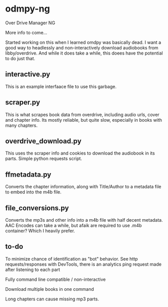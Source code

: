 # odmpy-ng
Over Drive Manager NG

More info to come...

Started working on this when I learned omdpy was basically dead. I want a good way to headlessly and non-interactively download audiobooks from libby/overdrive. And while it does take a while, this doees have the potential to do just that.

## interactive.py
This is an example interfaace file to use this garbage.

## scraper.py
This is what scrapes book data from overdrive, including audio urls, cover and chapter info.
Its mostly reliable, but quite slow, especially in books with many chapters.

## overdrive_download.py
This uses the scraper info and cookies to download the audiobook in its parts.
Simple python requests script.

## ffmetadata.py
Converts the chapter information, along with Title/Author to a metadata file to embed into the m4b file.

## file_conversions.py
Converts the mp3s and other info into a m4b file with half decent metadata.
AAC Encodes can take a while, but afaik are required to use .m4b container? Which I heavily prefer.

## to-do
To minimize chance of identification as "bot" behavior. See http requests/responses with DevTools, there is an analytics ping request made after listening to each part

Fully command line compatible / non-interactive

Download multiple books in one command

Long chapters can cause missing mp3 parts.
